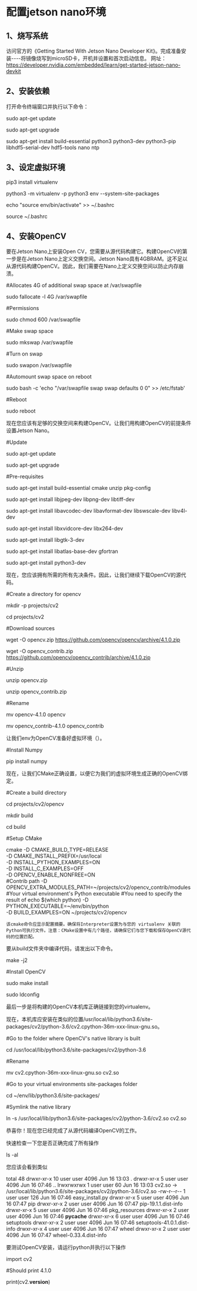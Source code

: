 # 配置jetson nano环境
## 1、烧写系统

  访问官方的《Getting Started With Jetson Nano Developer Kit》。完成准备安装----将镜像烧写到microSD卡，开机并设置和首次启动信息。
  网址：https://developer.nvidia.com/embedded/learn/get-started-jetson-nano-devkit

## 2、安装依赖

  打开命令终端窗口并执行以下命令：
  
  sudo apt-get update
  
  sudo apt-get upgrade
  
  sudo apt-get install build-essential python3 python3-dev python3-pip libhdf5-serial-dev hdf5-tools nano ntp

## 3、设定虚拟环境

  pip3 install virtualenv
  
  python3 -m virtualenv -p python3 env --system-site-packages
  
  echo "source env/bin/activate" >> ~/.bashrc
  
  source ~/.bashrc

## 4、安装OpenCV

  要在Jetson Nano上安装Open CV，您需要从源代码构建它。构建OpenCV的第一步是在Jetson Nano上定义交换空间。Jetson Nano具有4GBRAM。这不足以从源代码构建OpenCV。因此，我们需要在Nano上定义交换空间以防止内存崩溃。
  
  #Allocates 4G of additional swap space at /var/swapfile
  
  sudo fallocate -l 4G /var/swapfile
  
  #Permissions
  
  sudo chmod 600 /var/swapfile
  
  #Make swap space
  
  sudo mkswap /var/swapfile
  
  #Turn on swap
  
  sudo swapon /var/swapfile
  
  #Automount swap space on reboot
  
  sudo bash -c 'echo "/var/swapfile swap swap defaults 0 0" >> /etc/fstab'
  
  #Reboot
  
  sudo reboot
  
  现在您应该有足够的交换空间来构建OpenCV。让我们用构建OpenCV的前提条件设置Jetson Nano。
  
  #Update
  
  sudo apt-get update
  
  sudo apt-get upgrade
  
  #Pre-requisites
  
  sudo apt-get install build-essential cmake unzip pkg-config
  
  sudo apt-get install libjpeg-dev libpng-dev libtiff-dev
  
  sudo apt-get install libavcodec-dev libavformat-dev libswscale-dev libv4l-dev
  
  sudo apt-get install libxvidcore-dev libx264-dev
  
  sudo apt-get install libgtk-3-dev
  
  sudo apt-get install libatlas-base-dev gfortran
  
  sudo apt-get install python3-dev
  
  现在，您应该拥有所需的所有先决条件。因此，让我们继续下载OpenCV的源代码。
  
  #Create a directory for opencv
  
  mkdir -p projects/cv2
  
  cd projects/cv2

  #Download sources
  
  wget -O opencv.zip https://github.com/opencv/opencv/archive/4.1.0.zip
  
  wget -O opencv_contrib.zip https://github.com/opencv/opencv_contrib/archive/4.1.0.zip
  

  #Unzip
  
  unzip opencv.zip
  
  unzip opencv_contrib.zip

  #Rename
  
  mv opencv-4.1.0 opencv
  
  mv opencv_contrib-4.1.0 opencv_contrib
  
  让我们env为OpenCV准备好虚拟环境（）。
  
  #Install Numpy
  
  pip install numpy
  
  现在，让我们CMake正确设置，以便它为我们的虚拟环境生成正确的OpenCV绑定。
  
  #Create a build directory
  
  cd projects/cv2/opencv
  
  mkdir build
  
  cd build

  #Setup CMake
  
  cmake -D CMAKE_BUILD_TYPE=RELEASE \
    -D CMAKE_INSTALL_PREFIX=/usr/local \
    -D INSTALL_PYTHON_EXAMPLES=ON \
    -D INSTALL_C_EXAMPLES=OFF \
    -D OPENCV_ENABLE_NONFREE=ON \
    #Contrib path
    -D OPENCV_EXTRA_MODULES_PATH=~/projects/cv2/opencv_contrib/modules \
    #Your virtual environment's Python executable
    #You need to specify the result of echo $(which python)
    -D PYTHON_EXECUTABLE=~/env/bin/python \
    -D BUILD_EXAMPLES=ON ~/projects/cv2/opencv
    
    该cmake命令应显示配置摘要。确保将Interpreter设置为与您的 virtualenv 关联的Python可执行文件。注意：CMake设置中有几个路径，请确保它们与您下载和保存OpenCV源代码的位置匹配。

  要从build文件夹中编译代码，请发出以下命令。
  
  make -j2
  
  #Install OpenCV
  
  sudo make install
  
  sudo ldconfig
  
  最后一步是将构建的OpenCV本机库正确链接到您的virtualenv。
  
  现在，本机库应安装在类似的位置/usr/local/lib/python3.6/site-packages/cv2/python-3.6/cv2.cpython-36m-xxx-linux-gnu.so。
  
  #Go to the folder where OpenCV's native library is built
  
  cd /usr/local/lib/python3.6/site-packages/cv2/python-3.6
  
  #Rename
  
  mv cv2.cpython-36m-xxx-linux-gnu.so cv2.so
  
  #Go to your virtual environments site-packages folder
  
  cd ~/env/lib/python3.6/site-packages/
  
  #Symlink the native library
  
  ln -s /usr/local/lib/python3.6/site-packages/cv2/python-3.6/cv2.so cv2.so
  
  恭喜你！现在您已经完成了从源代码编译OpenCV的工作。
  
  快速检查一下您是否正确完成了所有操作
  
  ls -al
  
  您应该会看到类似
  
  total 48
  drwxr-xr-x 10 user user 4096 Jun 16 13:03 .
  drwxr-xr-x  5 user user 4096 Jun 16 07:46 ..
  lrwxrwxrwx  1 user user   60 Jun 16 13:03 cv2.so -> /usr/local/lib/python3.6/site-packages/cv2/python-3.6/cv2.so
  -rw-r--r--  1 user user  126 Jun 16 07:46 easy_install.py
  drwxr-xr-x  5 user user 4096 Jun 16 07:47 pip
  drwxr-xr-x  2 user user 4096 Jun 16 07:47 pip-19.1.1.dist-info
  drwxr-xr-x  5 user user 4096 Jun 16 07:46 pkg_resources
  drwxr-xr-x  2 user user 4096 Jun 16 07:46 __pycache__
  drwxr-xr-x  6 user user 4096 Jun 16 07:46 setuptools
  drwxr-xr-x  2 user user 4096 Jun 16 07:46 setuptools-41.0.1.dist-info
  drwxr-xr-x  4 user user 4096 Jun 16 07:47 wheel
  drwxr-xr-x  2 user user 4096 Jun 16 07:47 wheel-0.33.4.dist-info
  
  要测试OpenCV安装，请运行python并执行以下操作
  
  import cv2

  #Should print 4.1.0
  
  print(cv2.__version__)

